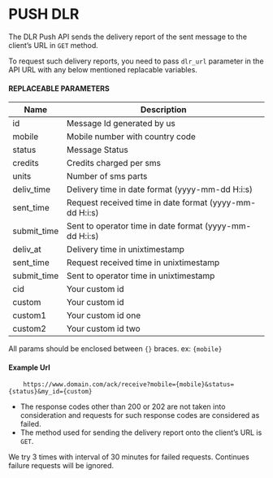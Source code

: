 # PUSH DLR

The DLR Push API sends the delivery report of the sent message to the client’s URL in `GET` method.

To request such delivery reports, you need to pass `dlr_url` parameter in the API URL with any below mentioned replacable variables.

####  REPLACEABLE PARAMETERS

| Name     | Description |
|----------|--------------|
| id | Message Id generated by us|
| mobile | Mobile number with country code|
| status | Message Status |
| credits | Credits charged per sms|
| units | Number of sms parts|
| deliv_time | Delivery time in date format (yyyy-mm-dd H:i:s)|
| sent_time | Request received time in date format (yyyy-mm-dd H:i:s)|
| submit_time | Sent to operator time in date format (yyyy-mm-dd H:i:s)|
| deliv_at | Delivery time in unixtimestamp|
| sent_time | Request received time in unixtimestamp|
| submit_time | Sent to operator  time in unixtimestamp|
| cid | Your custom id|
| custom | Your custom id|
| custom1 | Your custom id one|
| custom2 | Your custom id two|


All params should be enclosed between `{}` braces. ex: `{mobile}`

#### Example Url

```curl
    https://www.domain.com/ack/receive?mobile={mobile}&status={status}&my_id={custom}
```

- The response codes other than 200 or 202 are not taken into consideration and requests for such response codes are considered as failed.
- The method used for sending the delivery report onto the client’s URL is `GET`.

We try 3 times with interval of 30 minutes for failed requests. Continues failure requests will be ignored.